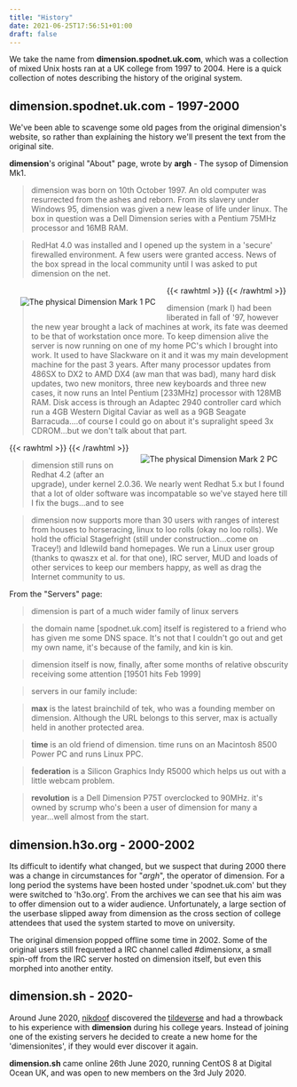```yaml
---
title: "History"
date: 2021-06-25T17:56:51+01:00
draft: false
---
```


We take the name from **dimension.spodnet.uk.com**, which was a collection of mixed Unix hosts ran at a UK college from 1997 to 2004. Here is a quick collection of notes describing the history of the original system.

## dimension.spodnet.uk.com - 1997-2000

We've been able to scavenge some old pages from the original dimension's website, so rather than explaining the
    history we'll present the text from the original site.

**dimension**'s original "About" page, wrote by **argh** - The sysop of Dimension Mk1.

> dimension was born on 10th October 1997. An old computer was resurrected from the ashes and reborn. From its slavery under Windows 95, dimension was given a new lease of life under linux. The box in question was a Dell Dimension series with a Pentium 75MHz processor and 16MB RAM.

> RedHat 4.0 was installed and I opened up the system in a 'secure' firewalled environment. A few users were granted access. News of the box spread in the local community until I was asked to put dimension on the net.

{{< rawhtml >}}
<img src="/img/old-dimension/dimold.gif" style="float: left; margin: 20px;" alt="The physical Dimension Mark 1 PC" />
{{< /rawhtml >}}

> dimension (mark I) had been liberated in fall of '97, however the new year brought a lack of machines at work,
its fate was deemed to be that of workstation once more. To keep dimension alive the server is now running on
one of my home PC's which I brought into work. It used to have Slackware on it and it was my main development
machine for the past 3 years. After many processor updates from 486SX to DX2 to AMD DX4 (aw man that was bad),
many hard disk updates, two new monitors, three new keyboards and three new cases, it now runs an Intel Pentium
[233MHz] processor with 128MB RAM. Disk access is through an Adaptec 2940 controller card which run a 4GB
Western Digital Caviar as well as a 9GB Seagate Barracuda....of course I could go on about it's supralight speed
3x CDROM...but we don't talk about that part.

{{< rawhtml >}}
<img src="/img/old-dimension/dim1.gif" style="float: right; margin: 20px;" alt="The physical Dimension Mark 2 PC" />
{{< /rawhtml >}}

> dimension still runs on Redhat 4.2 (after an upgrade), under kernel 2.0.36. We nearly went Redhat 5.x but I found that a lot of older software was incompatable so we've stayed here till I fix the bugs...and to see

> dimension now supports more than 30 users with ranges of interest from houses to horseracing, linux to loo rolls (okay no loo rolls). We hold the official Stagefright (still under construction...come on Tracey!) and Idlewild band homepages. We run a Linux user group (thanks to qwaszx et al. for that one), IRC server, MUD and loads of other services to keep our members happy, as well as drag the Internet community to us.

From the "Servers" page:

> dimension is part of a much wider family of linux servers

> the domain name [spodnet.uk.com] itself is registered to a friend who has given me some DNS space. It's not that I couldn't go out and get my own name, it's because of the family, and kin is kin.

> dimension itself is now, finally, after some months of relative obscurity receiving some attention [19501 hits Feb 1999]

> servers in our family include:

> **max** is the latest brainchild of tek, who was a founding member on dimension. Although the URL belongs to this server, max is actually held in another protected area.

> **time** is an old friend of dimension. time runs on an Macintosh 8500 Power PC and runs Linux PPC.

> **federation** is a Silicon Graphics Indy R5000 which helps us out with a little webcam problem.

> **revolution** is a Dell Dimension P75T overclocked to 90MHz. it's owned by scrump who's been a user of dimension for many a year...well almost from the start.

## dimension.h3o.org - 2000-2002

Its difficult to identify what changed, but we suspect that during 2000 there was a change in circumstances for "_argh_", the operator of dimension. For a long period the systems have been hosted under 'spodnet.uk.com' but they were switched to 'h3o.org'. From the archives we can see that his aim was to offer dimension out to a wider audience. Unfortunately, a large section of the userbase slipped away from dimension as the cross section of college attendees that used the system started to move on university.

The original dimension popped offline some time in 2002. Some of the original users still frequented a IRC channel called #dimensionx, a small spin-off from the IRC server hosted on dimension itself, but even this morphed into another entity.

## dimension.sh - 2020-

Around June 2020, [nikdoof](/~nikdoof) discovered the [tildeverse](https://tildeverse.org/) and had a throwback to his experience with **dimension** during his college years. Instead of joining one of the existing servers he decided to create a new home for the 'dimensionites', if they would ever discover it again.

**dimension.sh** came online 26th June 2020, running CentOS 8 at Digital Ocean UK, and was open to new members on the 3rd July 2020.